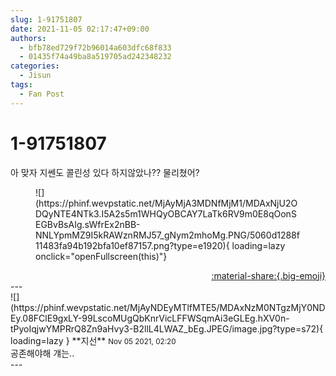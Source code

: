 ```yaml
---
slug: 1-91751807
date: 2021-11-05 02:17:47+09:00
authors:
  - bfb78ed729f72b96014a603dfc68f833
  - 01435f74a49ba8a519705ad242348232
categories:
  - Jisun
tags:
  - Fan Post
---
```


# 1-91751807

<div class="post-container" markdown="1">
<div class="content-container md-sidebar__scrollwrap" markdown="1">

아 맞자 지쎈도 콜린성 있다 하지않았나?? 물리쳤어?
<figure markdown="1">
![](https://phinf.wevpstatic.net/MjAyMjA3MDNfMjM1/MDAxNjU2ODQyNTE4NTk3.I5A2s5m1WHQyOBCAY7LaTk6RV9m0E8qOonSEGBvBsAIg.sWfrEx2nBB-NNLYpmMZ9I5kRAWznRMJ57_gNym2mhoMg.PNG/5060d1288f11483fa94b192bfa10ef87157.png?type=e1920){ loading=lazy onclick="openFullscreen(this)"}
</figure>


</div>
</div>

<div style="text-align: right;" markdown="1">
<a href="https://weverse.io/fromis9/fanpost/1-91751807" style="text-align: right;">:material-share:{.big-emoji}</a>
</div>
---

<div class="comments-container md-sidebar__scrollwrap" markdown="1">
<div class="comment" markdown="1">
<div class='id-container' markdown="1">
![](https://phinf.wevpstatic.net/MjAyNDEyMTlfMTE5/MDAxNzM0NTgzMjY0NDEy.08FClE9gxLY-99LscoMUgQbKnrVicLFFWSqmAi3eGLEg.hXV0n-tPyoIqjwYMPRrQ8Zn9aHvy3-B2llL4LWAZ_bEg.JPEG/image.jpg?type=s72){ loading=lazy }
**<span class="artist">지선</span>** <small>Nov 05 2021, 02:20</small><br>
</div>
<div class='comment-body' markdown="1">
공존해야해 걔는..
</div>
</div>
</div>
---
